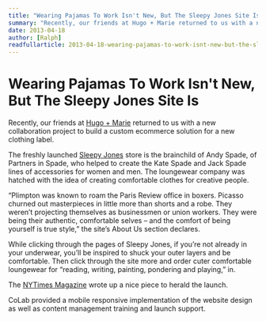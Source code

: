```yaml
---
title: "Wearing Pajamas To Work Isn't New, But The Sleepy Jones Site Is"
summary: "Recently, our friends at Hugo + Marie returned to us with a new collaboration project to build a custom ecommerce solution for a new clothing label."
date: 2013-04-18
author: [Ralph]
readfullarticle: 2013-04-18-wearing-pajamas-to-work-isnt-new-but-the-sleepy-jones-site-is
---
```


# Wearing Pajamas To Work Isn't New, But The Sleepy Jones Site Is

Recently, our friends at [Hugo + Marie](http://www.hugoandmarie.com/) returned to us with a new collaboration project to build a custom ecommerce solution for a new clothing label.

The freshly launched [Sleepy Jones](http://sleepyjones.com/) store is the brainchild of Andy Spade, of Partners in Spade, who helped to create the Kate Spade and Jack Spade lines of accessories for women and men. The loungewear company was hatched with the idea of creating comfortable clothes for creative people.

“Plimpton was known to roam the Paris Review office in boxers. Picasso churned out masterpieces in little more than shorts and a robe. They weren’t projecting themselves as businessmen or union workers. They were being their authentic, comfortable selves – and the comfort of being yourself is true style,” the site’s About Us section declares.

While clicking through the pages of Sleepy Jones, if you’re not already in your underwear, you’ll be inspired to shuck your outer layers and be comfortable. Then click through the site more and order cuter comfortable loungewear for “reading, writing, painting, pondering and playing,” in.

The [NYTimes Magazine](http://tmagazine.blogs.nytimes.com/2013/04/18/sleepy-jones-ready-for-copy/) wrote up a nice piece to herald the launch.

CoLab provided a mobile responsive implementation of the website design as well as content management training and launch support.
